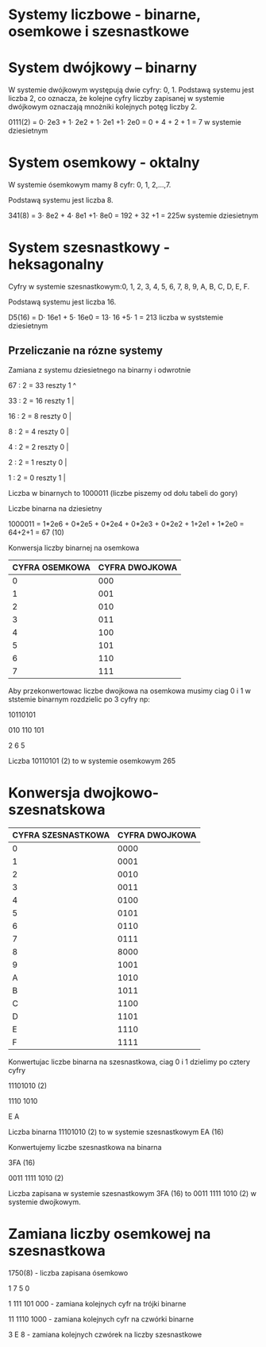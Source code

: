 # Systemy liczbowe - binarne, osemkowe i szesnastkowe


# System dwójkowy – binarny 
W systemie dwójkowym występują dwie cyfry: 0, 1. Podstawą systemu jest liczba 2, co oznacza, że kolejne cyfry liczby zapisanej w systemie dwójkowym oznaczają mnożniki kolejnych potęg liczby 2.</p> 
<p>0111(2) = 0· 2e3 + 1· 2e2 + 1· 2e1 +1· 2e0 = 0 + 4 + 2 + 1 = 7 w systemie dziesietnym </p>

# System osemkowy - oktalny
<p>W systemie ósemkowym mamy 8 cyfr: 0, 1, 2,...,7.</p>  
<p>Podstawą systemu jest liczba 8. </p>
<p> 341(8) = 3· 8e2 + 4· 8e1 +1· 8e0 = 192 + 32 +1 = 225w systemie dziesietnym </p>

# System szesnastkowy - heksagonalny
<p>Cyfry w systemie szesnastkowym:0, 1, 2, 3, 4, 5, 6, 7, 8, 9, A, B, C, D, E, F.</p> 
<p> Podstawą systemu jest liczba 16. </p> 
<p>D5(16) = D· 16e1 + 5· 16e0 = 13· 16 +5· 1 = 213 liczba w syststemie dziesietnym </p>


## Przeliczanie na rózne systemy

<p>Zamiana z systemu dziesietnego na binarny i odwrotnie</p>
<p></p>

 <p> 67 : 2  = 33  reszty 1  ^
 <p> 33 : 2  = 16  reszty 1  |
 <p> 16 : 2  = 8  reszty 0    |
 <p> 8 : 2  =  4  reszty 0    |
 <p> 4 : 2  =  2  reszty 0    |
 <p> 2 : 2  =  1  reszty 0    |
 <p> 1 : 2  =  0  reszty 1    |

<p></p>
<p> Liczba w binarnych to 1000011 (liczbe piszemy od dołu tabeli do gory)</p>
<p> Liczbe binarna na dziesietny </p>
<p> 1000011 = 1*2e6 + 0*2e5 + 0*2e4 + 0*2e3 + 0*2e2 + 1+2e1 + 1*2e0  = 64+2+1 = 67 (10)</p>

<p> Konwersja liczby binarnej na osemkowa</p>
<p></p>

 | CYFRA OSEMKOWA |   CYFRA DWOJKOWA  |
 | ------------------- | ----------------- |
 | 0 | 000 |
 | 1 | 001 |
 | 2 | 010 |
 | 3 | 011 |
 | 4 | 100 |
 | 5 | 101 |
 | 6 | 110 |
 | 7 | 111 |

<p></p>
<p> Aby przekonwertowac liczbe dwojkowa na osemkowa musimy ciag 0 i 1 w ststemie binarnym rozdzielic po 3 cyfry np:</p>
<p> 10110101</p
<p> 010 110 101 </p>
<p>  2   6   5  </p>
<p> Liczba 10110101 (2) to w systemie osemkowym 265</p>

# Konwersja dwojkowo- szesnatskowa

<p> </p>

 | CYFRA SZESNASTKOWA  |   CYFRA DWOJKOWA  |
 | ------------------- | ----------------- |
 |       0             |     0000          |
 |       1             |     0001          |
 |       2             |     0010          |
 |       3             |     0011          |
 |       4             |     0100          |
 |       5             |     0101          |
 |       6             |     0110          |
 |       7             |     0111          |
 |       8             |     8000          |
 |       9             |     1001          |
 |       A             |     1010          |
 |       B             |     1011          |
 |       C             |     1100          |
 |       D             |     1101          |
 |       E             |     1110          |
 |       F             |     1111          |

<p> Konwertujac liczbe binarna na szesnastkowa, ciag 0 i 1 dzielimy po cztery cyfry</p>
<p> 11101010 (2) </p>
<p> 1110 1010 </P>
<p>  E     A  </p>
<p> Liczba binarna 11101010 (2) to w systemie szesnastkowym EA (16) 
<p> Konwertujemy liczbe szesnastkowa na binarna</p>
<p>  3FA (16) </p>
<p> 0011 1111 1010 (2) </p>
<p> Liczba zapisana w systemie szesnastkowym 3FA (16) to 0011 1111 1010 (2) w systemie dwojkowym. </p>


# Zamiana liczby osemkowej na szesnastkowa

<p>  1750(8)  - liczba zapisana ósemkowo
<p>  1    7     5     0 </p>
<p>  1   111   101   000   - zamiana kolejnych cyfr na trójki binarne</p>
<p> 11   1110  1000 - zamiana kolejnych cyfr na czwórki binarne</p>
<p>  3     E     8  - zamiana kolejnych czwórek na liczby szesnastkowe</p>
